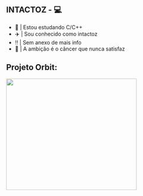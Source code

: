 


## INTACTOZ - :computer:

- 📖 | Estou estudando C/C++
- ✈️ | Sou conhecido como intactoz
- ‼️ | Sem anexo de mais info
- 🐊 | A ambição é o câncer que nunca satisfaz



## Projeto Orbit:
[<img align="center" width="350" height="300" src="https://github.com/INTACTOZ/INTACTOZin/blob/main/infiorbit.png">](https://discord.gg/WN5Vwr9kVp)
